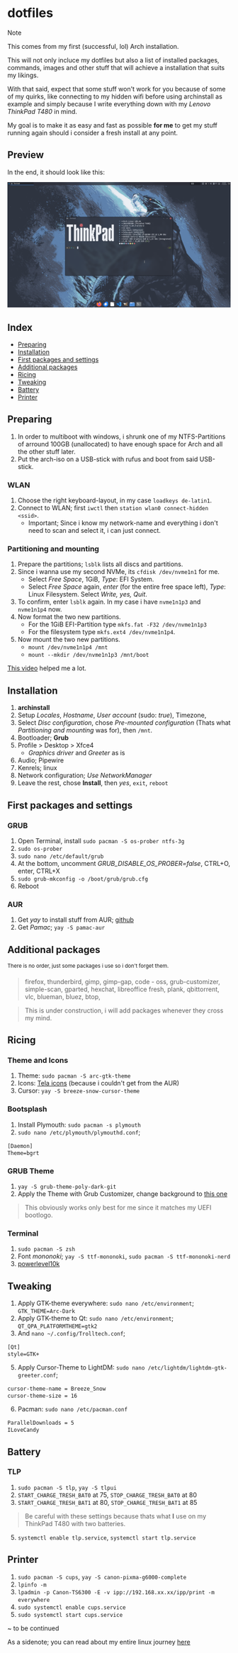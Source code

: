 # dotfiles
> [!NOTE]
> This comes from my first (successful, lol) Arch installation.
> 
> This will not only incluce my dotfiles but also a list of installed packages, commands, images and other stuff that will achieve a installation that suits my likings.
> 
> With that said, expect that some stuff won't work for you because of some of my quirks, like connecting to my hidden wifi before using archinstall as example and simply because I write everything down with my *Lenovo ThinkPad T480* in mind.

My goal is to make it as easy and fast as possible **for me** to get my stuff running again should i consider a fresh install at any point.

## Preview
In the end, it should look like this:

[<img src="https://raw.githubusercontent.com/hypercrites/dotfiles/main/screenshot_preview.png">](https://raw.githubusercontent.com/hypercrites/dotfiles/main/screenshot.png)


## Index
- [Preparing](#Preparing)
- [Installation](#Installation)
- [First packages and settings](#first-packages-and-settings)
- [Additional packages](#additional-packages)
- [Ricing](#ricing)
- [Tweaking](#tweaking)
- [Battery](#battery)
- [Printer](#printer)


## Preparing

1. In order to multiboot with windows, i shrunk one of my NTFS-Partitions of arround 100GB (unallocated) to have enough space for Arch and all the other stuff later.
2. Put the arch-iso on a USB-stick with rufus and boot from said USB-stick.
   
### WLAN

1. Choose the right keyboard-layout, in my case `loadkeys de-latin1`.
2. Connect to WLAN; first `iwctl` then `station wlan0 connect-hidden <ssid>`.
   - Important; Since i know my network-name and everything i don't need to scan and select it, i can just connect.
   
### Partitioning and mounting

1. Prepare the partitions; `lsblk` lists all discs and partitions.
2. Since i wanna use my second NVMe, its `cfdisk /dev/nvme1n1` for me.
    - Select *Free Space*, 1GiB, *Type*: EFI System.
    - Select *Free Space* again, *enter* (for the entire free space left), *Type*: Linux Filesystem. Select *Write, yes, Quit*.
3. To confirm, enter `lsblk` again. In my case i have `nvme1n1p3` and `nvme1n1p4` now.
4. Now format the two new partitions.
    - For the 1GiB EFI-Partition type `mkfs.fat -F32 /dev/nvme1n1p3`
    - For the filesystem type `mkfs.ext4 /dev/nvme1n1p4`.
5. Now mount the two new partitions.
    - `mount /dev/nvme1n1p4 /mnt`
    - `mount --mkdir /dev/nvme1n1p3 /mnt/boot`

[This video](https://www.youtube.com/watch?v=eUhsFV0xIQc) helped me a lot.

## Installation

1. **archinstall**
2. Setup *Locales*, *Hostname*, *User account* (sudo: *true*), Timezone,
3. Select *Disc configuration*, chose *Pre-mounted configuration* (Thats what *Partitioning and mounting* was for), then `/mnt`. 
4. Bootloader; **Grub**
5. Profile > Desktop > Xfce4
   - *Graphics driver* and *Greeter* as is
6. Audio; Pipewire
7. Kenrels; linux
8. Network configuration; *Use NetworkManager*
9. Leave the rest, chose **Install**, then *yes*, `exit`, `reboot`

## First packages and settings

### GRUB

1. Open Terminal, install `sudo pacman -S os-prober ntfs-3g`
2. `sudo os-prober`
3. `sudo nano /etc/default/grub`
4. At the bottom, uncomment *GRUB_DISABLE_OS_PROBER=false*, CTRL+O, enter, CTRL+X
5. `sudo grub-mkconfig -o /boot/grub/grub.cfg`
6. Reboot

### AUR

1. Get *yay* to install stuff from AUR; [github](https://github.com/Jguer/yay?tab=readme-ov-file#installation)
2. Get *Pamac*; `yay -S pamac-aur`

## Additional packages

<sup>There is no order, just some packages i use so i don't forget them.</sup>

> firefox, thunderbird, gimp, gimp-gap, code - oss, grub-customizer, simple-scan, gparted, hexchat, libreoffice fresh, plank, qbittorrent, vlc, blueman, bluez, btop, 

> This is under construction, i will add packages whenever they cross my mind. 

## Ricing

### Theme and Icons
1. Theme: `sudo pacman -S arc-gtk-theme`
2. Icons: [Tela icons](https://github.com/vinceliuice/Tela-icon-theme?tab=readme-ov-file#installation) (because i couldn't get from the AUR)
3. Cursor: `yay -S breeze-snow-cursor-theme`

### Bootsplash
1. Install Plymouth: `sudo pacman -s plymouth`
2. `sudo nano /etc/plymouth/plymouthd.conf`;
```
[Daemon]
Theme=bgrt
```

### GRUB Theme
1. `yay -S grub-theme-poly-dark-git`
2. Apply the Theme with Grub Customizer, change background to [this one](https://github.com/hypercrites/dotfiles/blob/main/wallapaper/grubscull.png)
> This obviously works only best for me since it matches my UEFI bootlogo.

### Terminal
1. `sudo pacman -S zsh`
2. Font *mononoki*; `yay -S ttf-mononoki`, `sudo pacman -S ttf-mononoki-nerd`
3. [powerlevel10k](https://github.com/romkatv/powerlevel10k?tab=readme-ov-file#getting-started)

## Tweaking
1. Apply GTK-theme everywhere: `sudo nano /etc/environment`; `GTK_THEME=Arc-Dark`
2. Apply GTK-theme to Qt: `sudo nano /etc/environment`; `QT_QPA_PLATFORMTHEME=gtk2`
3. And `nano ~/.config/Trolltech.conf`;
 ```
[Qt]
style=GTK+
```
5. Apply Cursor-Theme to LightDM: `sudo nano /etc/lightdm/lightdm-gtk-greeter.conf`;
```
cursor-theme-name = Breeze_Snow
cursor-theme-size = 16
```
6. Pacman: `sudo nano /etc/pacman.conf`
```
ParallelDownloads = 5
ILoveCandy
```

## Battery

### TLP
1. `sudo pacman -S tlp`, `yay -S tlpui`
3. `START_CHARGE_TRESH_BAT0` at 75, `STOP_CHARGE_TRESH_BAT0` at 80
4. `START_CHARGE_TRESH_BAT1` at 80, `STOP_CHARGE_TRESH_BAT1` at 85
> Be careful with these settings because thats what **I** use on my ThinkPad T480 with two batteries.
5. `systemctl enable tlp.service`, `systemctl start tlp.service`

## Printer
1. `sudo pacman -S cups`, `yay -S canon-pixma-g6000-complete`
2. `lpinfo -m`
3. `lpadmin -p Canon-TS6300 -E -v ipp://192.168.xx.xx/ipp/print -m everywhere`
4. `sudo systemctl enable cups.service`
5. `sudo systemctl start cups.service`

~ to be continued

As a sidenote; you can read about my entire linux journey [here](/my%20linux%20journey.md)
